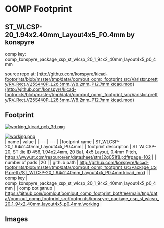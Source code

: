 # OOMP Footprint  
## ST_WLCSP-20_1.94x2.40mm_Layout4x5_P0.4mm  by konspyre  
  
oomp key: oomp_konspyre_package_csp_st_wlcsp_20_1_94x2_40mm_layout4x5_p0_4mm  
  
source repo at: [http://github.com/konspyre/kicad-footprints/blob/master/tmp/data//oomlout_oomp_footprint_src/Varistor.pretty/RV_Rect_V25S440P_L26.5mm_W8.2mm_P12.7mm.kicad_mod](http://github.com/konspyre/kicad-footprints/blob/master/tmp/data//oomlout_oomp_footprint_src/Varistor.pretty/RV_Rect_V25S440P_L26.5mm_W8.2mm_P12.7mm.kicad_mod)  
## Footprint  
  
[![working_kicad_pcb_3d.png](working_kicad_pcb_3d_600.png)](working_kicad_pcb_3d.png)  
  
[![working.png](working_600.png)](working.png)  
| name | value | 
| --- | --- | 
| footprint name | ST_WLCSP-20_1.94x2.40mm_Layout4x5_P0.4mm | 
| footprint description | ST WLCSP-20, ST die ID 456, 1.94x2.4mm, 20 Ball, 4x5 Layout, 0.4mm Pitch, https://www.st.com/resource/en/datasheet/stm32g051f8.pdf#page=102 | 
| number of pads | 20 | 
| github path | http://github.com/konspyre/kicad-footprints/blob/master/tmp/data//oomlout_oomp_footprint_src/Package_CSP.pretty/ST_WLCSP-20_1.94x2.40mm_Layout4x5_P0.4mm.kicad_mod | 
| oomp key | oomp_konspyre_package_csp_st_wlcsp_20_1_94x2_40mm_layout4x5_p0_4mm | 
| oomp bot github | https://github.com/oomlout/oomlout_oomp_footprint_bot/tree/main/tmp/data//oomlout_oomp_footprint_src/footprints/konspyre_package_csp_st_wlcsp_20_1_94x2_40mm_layout4x5_p0_4mm/working | 
## Images  
